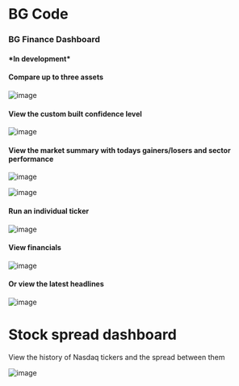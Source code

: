 <h1> BG Code </h1>

<h3> BG Finance Dashboard </h3>
<h4> *In development* </h4>

<h4>Compare up to three assets </h4>

![image](https://user-images.githubusercontent.com/111964501/186374037-b2ddb642-aa65-43c5-ac96-ae4d9c8ec383.png)

<h4>View the custom built confidence level </h4>

![image](https://user-images.githubusercontent.com/111964501/186374231-96e43780-630a-4d6d-bfd1-550a97144ab0.png)

<h4>View the market summary with todays gainers/losers and sector performance</h4>

![image](https://user-images.githubusercontent.com/111964501/186374718-0f802d3f-ec08-473f-98ec-858cb1a9cd18.png)

![image](https://user-images.githubusercontent.com/111964501/186374948-1d557e02-9d01-47cd-9fa8-56d8c75d7533.png)

<h4>Run an individual ticker</h4>

![image](https://user-images.githubusercontent.com/111964501/186372335-b9be65af-ab80-4b10-83f0-bba2bef75c49.png)

<h4>View financials</h4>

![image](https://user-images.githubusercontent.com/111964501/186373506-4f75a1de-ce58-4c32-80f7-c5346cec703e.png)

<h4>Or view the latest headlines</h4>

![image](https://user-images.githubusercontent.com/111964501/186374478-b0b77b7f-981f-4280-8e77-e6ffaeee1efb.png)



<h1> Stock spread dashboard </h1>

View the history of Nasdaq tickers and the spread between them

![image](https://user-images.githubusercontent.com/111964501/186370722-17118cdc-fe4b-4cdb-9fa4-464ffbd76066.png)

